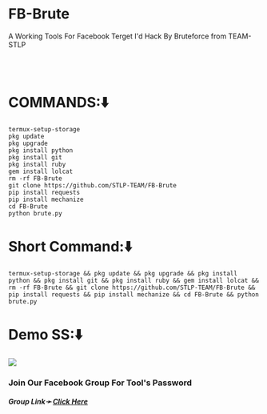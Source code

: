 # FB-Brute
A Working Tools For Facebook Terget I'd Hack By Bruteforce from TEAM-STLP

<br><br>
# COMMANDS:⬇️
```
termux-setup-storage
pkg update
pkg upgrade
pkg install python
pkg install git
pkg install ruby
gem install lolcat
rm -rf FB-Brute
git clone https://github.com/STLP-TEAM/FB-Brute
pip install requests
pip install mechanize
cd FB-Brute
python brute.py
```
# Short Command:⬇️
```
termux-setup-storage && pkg update && pkg upgrade && pkg install python && pkg install git && pkg install ruby && gem install lolcat && rm -rf FB-Brute && git clone https://github.com/STLP-TEAM/FB-Brute && pip install requests && pip install mechanize && cd FB-Brute && python brute.py
```
# Demo SS:⬇️
<img src="https://github.com/STLP-TEAM/FB-Brute/blob/main/20221012_190507.jpg">
<h3> Join Our Facebook Group For Tool's Password</h3>
<h5>Group Link➛ <a href="https://facebook.com/groups/spamming.termux.learning.point/">Click Here</a></h5>